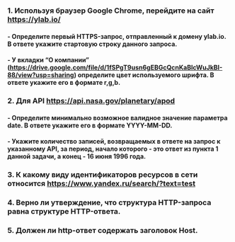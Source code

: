 ### 1. Используя браузер Google Chrome, перейдите на сайт https://ylab.io/ 

#### - Определите первый HTTPS-запрос, отправленный к домену ylab.io. В ответе укажите стартовую строку данного запроса.

#### - У вкладки “О компании” (https://drive.google.com/file/d/1fSPgT9usn6gEBGcQcnKaBlcWuJkBI-88/view?usp=sharing) определите цвет используемого шрифта. В ответе укажите его в формате r,g,b.

### 2. Для API https://api.nasa.gov/planetary/apod

#### - Определите минимально возможное валидное значение параметра date. В ответе укажите его в формате YYYY-MM-DD.

#### - Укажите количество записей, возвращаемых в ответе на запрос к указанному API, за период, начало которого - это ответ из пункта 1 данной задачи, а конец - 16 июня 1996 года.

### 3. К какому виду идентификаторов ресурсов в сети относится https://www.yandex.ru/search/?text=test

### 4. Верно ли утверждение, что структура HTTP-запроса равна структуре HTTP-ответа.

### 5. Должен ли http-ответ содержать заголовок Host.
